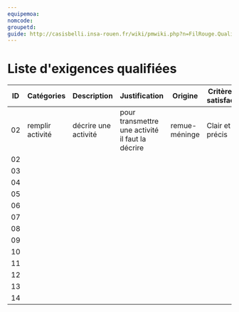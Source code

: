```yaml
---
equipemoa: 
nomcode: 
groupetd: 
guide: http://casisbelli.insa-rouen.fr/wiki/pmwiki.php?n=FilRouge.QualifierExigence
---
```

# Liste d'exigences qualifiées

| ID 	| Catégories 	| Description 	| Justification 	| Origine 	| Critères de satisfaction 	| Contentement MOA 	| Mécontentement MOA 	| Exigences Dépendantes 	| Exigences conflictuelles 	|
|----	|------------	|-------------	|---------------	|---------	|--------------------------	|------------------	|--------------------	|-----------------------	|--------------------------	|
|  02 | remplir activité | décrire une activité | pour transmettre une activité il faut la décrire | remue-méninge |  Clair et précis 	|                   	|                    	|                       	|                          	|
|  02 |            	|             	|               	|         	|                          	|                  	|                    	|                       	|                          	|
|  03	|            	|             	|               	|         	|                          	|                  	|                    	|                       	|                          	|
|  04 |            	|             	|               	|         	|                          	|                  	|                    	|                       	|                          	|
|  05 |            	|             	|               	|         	|                          	|                  	|                    	|                       	|                          	|
|  06 |            	|             	|               	|         	|                          	|                  	|                    	|                       	|                          	|
|  07 |            	|             	|               	|         	|                          	|                  	|                    	|                       	|                          	|
|  08 |            	|             	|               	|         	|                          	|                  	|                    	|                       	|                          	|
|  09	|            	|             	|               	|         	|                          	|                  	|                    	|                       	|                          	|
|  10	|            	|             	|               	|         	|                          	|                  	|                    	|                       	|                          	|
|  11	|            	|             	|               	|         	|                          	|                  	|                    	|                       	|                          	|
|  12	|            	|             	|               	|         	|                          	|                  	|                    	|                       	|                          	|
|  13	|            	|             	|               	|         	|                          	|                  	|                    	|                       	|                          	|
|  14	|            	|             	|               	|         	|                          	|                  	|                    	|                       	|                          	|


